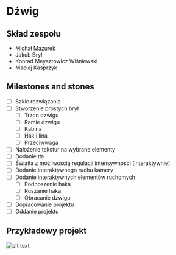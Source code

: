 # Dźwig

## Skład zespołu
- Michał Mazurek
- Jakub Bryl
- Konrad Meysztowicz Wiśniewski
- Maciej Kasprzyk

## Milestones and stones
- [ ] Szkic rozwiązania
- [ ] Stworzenie prostych brył
    - [ ] Trzon dzwigu
    - [ ] Ramie dzwigu
    - [ ] Kabina
    - [ ] Hak i lina
    - [ ] Przeciwwaga
- [ ] Nałożenie tekstur na wybrane elementy
- [ ] Dodanie tła
- [ ] Światła z możliwością regulacji intensywności (interaktywnie)
- [ ] Dodanie interaktywnego ruchu kamery
- [ ] Dodanie interaktywnych elementów ruchomych
    - [ ] Podnoszenie haka
    - [ ] Ruszanie haka
    - [ ] Obracanie dźwigu
- [ ] Dopracowanie projektu
- [ ] Oddanie projektu

## Przykładowy projekt
![alt text](https://4.allegroimg.com/original/0cec95/5b86b01449e58638a793dc6169c4)